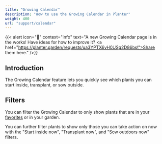```yaml
---
title: "Growing Calendar"
description: "How to use the Growing Calendar in Planter"
weight: 400
url: "support/calendar"
---
```


{{< alert icon="📆️" context="info" text="A new Growing Calendar page is in the works! Have ideas for how to improve it? <a href=\"https://planter.garden/requests/ua3YPTX6vH0USg2D86bs\">Share them here</a>." />}}

## Introduction
The Growing Calendar feature lets you quickly see which plants you can start inside, transplant, or sow outside.


## Filters
You can filter the Growing Calendar to only show plants that are in your <a href="https://info.planter.garden/plants#marking-a-plant-as-a-favorite">favorites</a> or in your garden.

You can further filter plants to show only those you can take action on now with the "Start inside now", "Transplant now", and "Sow outdoors now" filters.
